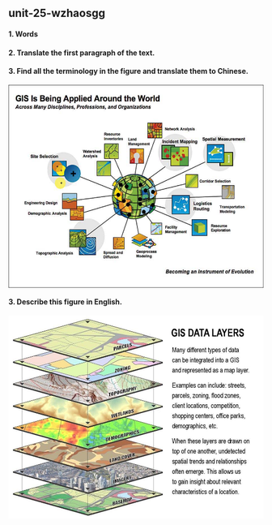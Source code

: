## unit-25-wzhaosgg

#### 1. Words

#### 2. Translate the first paragraph of the text.

#### 3. Find all the terminology in the figure and translate them to Chinese.

<img src="./p3p2-lg.jpg" width = "600" height = "400" alt="GIS Figure 01" align=center />

#### 3. Describe this figure in English.

<img src="./GisDataLayers.jpg" width = "600" height = "400" alt="GIS Figure 02" align=center />












